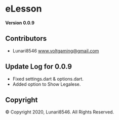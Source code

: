 # eLesson

**Version 0.0.9**

## Contributors
- Lunari8546 <www.voltgaming@gmail.com>

## Update Log for 0.0.9
- Fixed settings.dart & options.dart.
- Added option to Show Legalese.

## Copyright
© Copyright 2020, Lunari8546. All Rights Reserved.